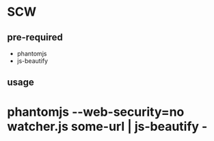 # SCW #

## pre-required ##

  * phantomjs
  * js-beautify

## usage ##

  # phantomjs --web-security=no watcher.js some-url | js-beautify -


